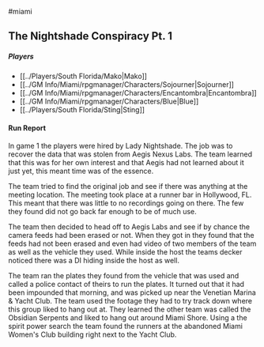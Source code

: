 #miami 

## The Nightshade Conspiracy Pt. 1

##### Players
- [[../Players/South Florida/Mako|Mako]]
- [[../GM Info/Miami/rpgmanager/Characters/Sojourner|Sojourner]]
- [[../GM Info/Miami/rpgmanager/Characters/Encantombra|Encantombra]]
- [[../GM Info/Miami/rpgmanager/Characters/Blue|Blue]]
- [[../Players/South Florida/Sting|Sting]]


#### Run Report

In game 1 the players were hired by Lady Nightshade. The job was to recover the data that was stolen from Aegis Nexus Labs. The team learned that this was for her own interest and that Aegis had not learned about it just yet, this meant time was of the essence.

The team tried to find the original job and see if there was anything at the meeting location. The meeting took place at a runner bar in Hollywood, FL. This meant that there was little to no recordings going on there. The few they found did not go back far enough to be of much use.

The team then decided to head off to Aegis Labs and see if by chance the camera feeds had been erased or not. When they got in they found that the feeds had not been erased and even had video of two members of the team as well as the vehicle they used. While inside the host the teams decker noticed there was a DI hiding inside the host as well.

The team ran the plates they found from the vehicle that was used and called a police contact of theirs to run the plates. It turned out that it had been impounded that morning, and was picked up near the Venetian Marina & Yacht Club. The team used the footage they had to try track down where this group liked to hang out at. They learned the other team was called the Obsidian Serpents and liked to hang out around Miami Shore. Using a the spirit power search the team found the runners at the abandoned Miami Women's Club building right next to the Yacht Club.